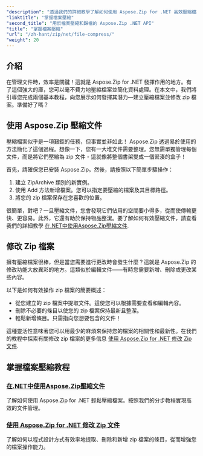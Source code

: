 ```yaml
---
"description": "透過我們的詳細教學了解如何使用 Aspose.Zip for .NET 高效壓縮檔案。按照本綜合指南，在您的 .NET 應用程式中無縫實現檔案壓縮。"
"linktitle": "掌握檔案壓縮"
"second_title": "用於檔案壓縮和歸檔的 Aspose.Zip .NET API"
"title": "掌握檔案壓縮"
"url": "/zh-hant/zip/net/file-compress/"
"weight": 20
---
```


## 介紹

在管理文件時，效率是關鍵！這就是 Aspose.Zip for .NET 發揮作用的地方。有了這個強大的庫，您可以毫不費力地壓縮檔案並簡化資料處理。在本文中，我們將引導您完成兩個基本教程，向您展示如何發揮其潛力—建立壓縮檔案並修改 zip 檔案。準備好了嗎？

## 使用 Aspose.Zip 壓縮文件

壓縮檔案似乎是一項艱鉅的任務，但事實並非如此！ Aspose.Zip 透過易於使用的方法簡化了這個過程。想像一下，您有一大堆文件需要整理。您無需單獨管理每個文件，而是將它們壓縮為 zip 文件 - 這就像將整個書架變成一個緊湊的盒子！ 

首先，請確保您已安裝 Aspose.Zip。然後，請按照以下簡單步驟操作：

1. 建立 ZipArchive 類別的新實例。
2. 使用 Add 方法新增檔案。您可以指定要壓縮的檔案及其目標路徑。
3. 將您的 zip 檔案保存在您喜歡的位置。

很簡單，對吧？一旦壓縮文件，您會發現它們佔用的空間要小得多，從而使傳輸更快、更容易。此外，它還有助於保持物品整潔。要了解如何有效壓縮文件，請查看我們的詳細教學 [在.NET中使用Aspose.Zip壓縮文件](./compression-file/).

## 修改 Zip 檔案

擁有壓縮檔案很棒，但是當您需要進行更改時會發生什麼？這就是 Aspose.Zip 的修改功能大放異彩的地方。這類似於編輯文件——有時您需要新增、刪除或更改某些內容。

以下是如何有效操作 zip 檔案的簡要概述：

- 從您建立的 zip 檔案中提取文件。這使您可以根據需要查看和編輯內容。
- 刪除不必要的條目以使您的 zip 檔案保持最新且整潔。
- 輕鬆新增條目。只需指向您想要包含的文件！

這種靈活性意味著您可以用最少的麻煩來保持您的檔案的相關性和最新性。在我們的教程中探索有關修改 zip 檔案的更多信息 [使用 Aspose.Zip for .NET 修改 Zip 文件](./modify-zip-files/).

## 掌握檔案壓縮教程
### [在.NET中使用Aspose.Zip壓縮文件](./compression-file/)
了解如何使用 Aspose.Zip for .NET 輕鬆壓縮檔案。按照我們的分步教程實現高效的文件管理。
### [使用 Aspose.Zip for .NET 修改 Zip 文件](./modify-zip-files/)
了解如何以程式設計方式有效率地提取、刪除和新增 zip 檔案的條目，從而增強您的檔案操作能力。